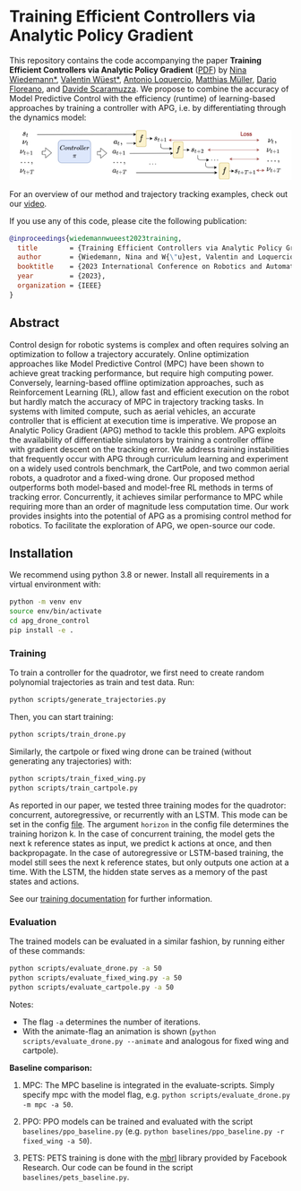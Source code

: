 # Training Efficient Controllers via Analytic Policy Gradient

This repository contains the code accompanying the paper **Training Efficient Controllers via Analytic Policy Gradient** ([PDF](https://arxiv.org/abs/2209.13052)) by [Nina Wiedemann*](https://github.com/NinaWie/), [Valentin Wüest*](https://github.com/vwueest/), [Antonio Loquercio](https://antonilo.github.io/), [Matthias Müller](https://matthias.pw/), [Dario Floreano](https://people.epfl.ch/dario.floreano), and [Davide Scaramuzza](http://rpg.ifi.uzh.ch/people_scaramuzza.html). We propose to combine the accuracy of Model Predictive Control with the efficiency (runtime) of learning-based approaches by training a controller with APG, i.e. by differentiating through the dynamics model:

![Learning paradigm](assets/paradigm.png)

For an overview of our method and trajectory tracking examples, check out our [video](https://arxiv.org/src/2209.13052v1/anc/arxiv_video.mp4).

If you use any of this code, please cite the following publication:

```bibtex
@inproceedings{wiedemannwueest2023training,
  title        = {Training Efficient Controllers via Analytic Policy Gradient},
  author       = {Wiedemann, Nina and W{\"u}est, Valentin and Loquercio, Antonio and M{\"u}ller, Matthias and Floreano, Dario and Scaramuzza, Davide},
  booktitle    = {2023 International Conference on Robotics and Automation (ICRA)},
  year         = {2023},
  organization = {IEEE}
}
```

## Abstract

Control design for robotic systems is complex and often requires solving an optimization to follow a trajectory accurately. Online optimization approaches like Model Predictive Control (MPC) have been shown to achieve great tracking performance, but require high computing power. Conversely, learning-based offline optimization approaches, such as Reinforcement Learning (RL), allow fast and efficient execution on the robot but hardly match the accuracy of MPC in trajectory tracking tasks. In systems with limited compute, such as aerial vehicles, an accurate controller that is efficient at execution time is imperative. We propose an Analytic Policy Gradient (APG) method to tackle this problem. APG exploits the availability of differentiable simulators by training a controller offline with gradient descent on the tracking error. We address training instabilities that frequently occur with APG through curriculum learning and experiment on a widely used controls benchmark, the CartPole, and two common aerial robots, a quadrotor and a fixed-wing drone. Our proposed method outperforms both model-based and model-free RL methods in terms of tracking error. Concurrently, it achieves similar performance to MPC while requiring more than an order of magnitude less computation time. Our work provides insights into the potential of APG as a promising control method for robotics. To facilitate the exploration of APG, we open-source our code.

## Installation

We recommend using python 3.8 or newer. Install all requirements in a virtual environment with:
``` bash
python -m venv env
source env/bin/activate
cd apg_drone_control
pip install -e .
```

### Training

To train a controller for the quadrotor, we first need to create random polynomial trajectories as train and test data. Run:
``` bash
python scripts/generate_trajectories.py
```

Then, you can start training:
``` bash
python scripts/train_drone.py
```

Similarly, the cartpole or fixed wing drone can be trained (without generating any trajectories) with:
``` bash
python scripts/train_fixed_wing.py
python scripts/train_cartpole.py
```

As reported in our paper, we tested three training modes for the quadrotor: concurrent, autoregressive, or recurrently with an LSTM. This mode can be set in the config [file](configs/quad_config.json). The argument `horizon` in the config file determines the training horizon k. In the case of concurrent training, the model gets the next k reference states as input, we predict k actions at once, and then backpropagate. In the case of autoregressive or LSTM-based training, the model still sees the next k reference states, but only outputs one action at a time. With the LSTM, the hidden state serves as a memory of the past states and actions.

See our [training documentation](training_details.pdf) for further information.

### Evaluation

The trained models can be evaluated in a similar fashion, by running either of these commands:
``` bash
python scripts/evaluate_drone.py -a 50
python scripts/evaluate_fixed_wing.py -a 50
python scripts/evaluate_cartpole.py -a 50
```

Notes:
* The flag `-a` determines the number of iterations.
* With the animate-flag an animation is shown (`python scripts/evaluate_drone.py --animate` and analogous for fixed wing and cartpole).

**Baseline comparison:**

1) MPC: 
The MPC baseline is integrated in the evaluate-scripts. Simply specify mpc with the model flag, e.g. `python scripts/evaluate_drone.py -m mpc -a 50`.

2) PPO:
PPO models can be trained and evaluated with the script `baselines/ppo_baseline.py` (e.g. `python baselines/ppo_baseline.py -r fixed_wing -a 50`).

3) PETS:
PETS training is done with the [mbrl](https://github.com/facebookresearch/mbrl-lib) library provided by Facebook Research. Our code can be found in the script `baselines/pets_baseline.py`.

